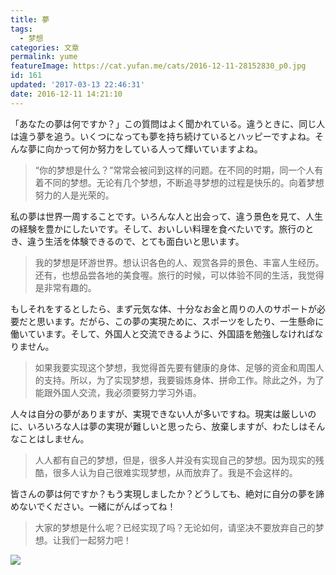 ```yaml
---
title: 夢
tags:
  - 梦想
categories: 文章
permalink: yume
featureImage: https://cat.yufan.me/cats/2016-12-11-28152830_p0.jpg
id: 161
updated: '2017-03-13 22:46:31'
date: 2016-12-11 14:21:10
---
```


「あなたの夢は何ですか？」この質問はよく聞かれている。違うときに、同じ人は違う夢を追う。いくつになっても夢を持ち続けているとハッピーですよね。そんな夢に向かって何か努力をしている人って輝いていますよね。

<!--more-->

>“你的梦想是什么？”常常会被问到这样的问题。在不同的时期，同一个人有着不同的梦想。无论有几个梦想，不断追寻梦想的过程是快乐的。向着梦想努力的人是光荣的。

私の夢は世界一周することです。いろんな人と出会って、違う景色を見て、人生の経験を豊かにしたいです。そして、おいしい料理を食べたいです。旅行のとき、違う生活を体験できるので、とても面白いと思います。

>我的梦想是环游世界。想认识各色的人、观赏各异的景色、丰富人生经历。还有，也想品尝各地的美食喔。旅行的时候，可以体验不同的生活，我觉得是非常有趣的。

もしそれをするとしたら、まず元気な体、十分なお金と周りの人のサポートが必要だと思います。だがら、この夢の実現ために、スポーツをしたり、一生懸命に働いています。そして、外国人と交流できるように、外国語を勉強しなければなりません。

>如果我要实现这个梦想，我觉得首先要有健康的身体、足够的资金和周围人的支持。所以，为了实现梦想，我要锻炼身体、拼命工作。除此之外，为了能跟外国人交流，我必须要努力学习外语。

人々は自分の夢がありますが、実現できない人が多いですね。現実は厳しいのに、いろいろな人は夢の実現が難しいと思ったら、放棄しますが、わたしはそんなことはしません。

>人人都有自己的梦想，但是，很多人并没有实现自己的梦想。因为现实的残酷，很多人认为自己很难实现梦想，从而放弃了。我是不会这样的。

皆さんの夢は何ですか？もう実現しましたか？どうしても、絶対に自分の夢を諦めないでください。一緒にがんばってね！

>大家的梦想是什么呢？已经实现了吗？无论如何，请坚决不要放弃自己的梦想。让我们一起努力吧！

![](https://cat.yufan.me/cats/2016-12-11-23031789_p0.jpg)
